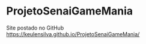 # ProjetoSenaiGameMania
Site postado no GitHub
https://keulensilva.github.io/ProjetoSenaiGameMania/
